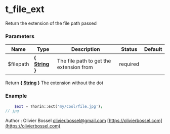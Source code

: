 # t_file_ext

Return the extension of the file path passed


### Parameters
Name  |  Type  |  Description  |  Status  |  Default
------------  |  ------------  |  ------------  |  ------------  |  ------------
$filepath  |  **{ [String](http://php.net/manual/en/language.types.string.php) }**  |  The file path to get the extension from  |  required  |

Return **{ [String](http://php.net/manual/en/language.types.string.php) }** The extension without the dot

### Example
```php
	$ext = Thorin::ext('my/cool/file.jpg');
// jpg
```
Author : Olivier Bossel [olivier.bossel@gmail.com](mailto:olivier.bossel@gmail.com) [https://olivierbossel.com](https://olivierbossel.com)